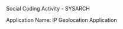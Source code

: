 <!-- # Team Name: SIMS
# Members:
# Ana Mae Rose Cagang
# Adona Eve Hijara
# Kimberly Mahilum
# Nica Mapula -->

Social Coding Activity - SYSARCH

Application Name: IP Geolocation Application
